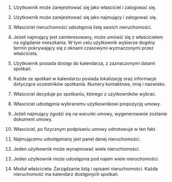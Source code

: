 1. Użytkownik może zarejestrować się jako właściciel i zalogować się. 
2. Użytkownik może zarejestrować się jako najmujący i zalogować się. 
3. Własciciel nieruchomości udostępnia listę swoich nieruchomości. 
4. Jeżeli najmujący jest zainteresowany, może umówić się z właścicielem na oglądanie 
    mieszkania. W tym celu użytkownik wybierze dogdny termin pokrywający się z 
    oknami czasowymi wyznaczonymi przez właściciela. 
5. Użytkownik posiada dostęp do kalendarza, z zaznaczonymi datami spotkań. 
6. Każde ze spotkań w kalendarzu posiada lokalizację oraz informacje dotyczące 
   uczestników spotkania. Numery kontaktowe, imię i nazwisko. 
7. Właściciel decyduje po spotkaniu, którego z użytkowników wybrać. 
8. Własciciel udostępnia wybranemu użytkownikowi propozycję umowy. 
9. Jeżeli najmujący zgodzi się na warunki umowy, wygenerowanie zostanie 
   dokument umowy. 
10. Własciciel, po fizycznym podpisaniu umowy odnotowuje w ten fakt. 
11. Najmującemu udostępniany jest panel danej nieruchomości.
12. Jeden użytkownik może wynajmować wiele nieruchomości. 
13. Jeden użytkownik może udostępnia pod najem wiele nieruchomości.

1. Moduł właściciela: 
    Zarządzanie listą i opisami nieruchomości. 
    Każda nieruchomość ma kalendarz dostępnych spotkań. 
